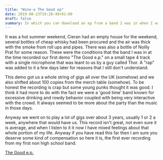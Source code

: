 ```yaml
---
title: "Wine-o The Good ep"
date: 2019-08-23T19:28:49+01:00
draft: false
summary: In which you can download an ep from a band I was in when I was 18ish."
---
```


It was a hot summer weekend, Cieran had an empty house for the weekend, several bottles of cheap whisky had been procured and the air was thick with the smoke from roll ups and pipes. There was also a bottle of Noilly Prat for some reason. These were the conditions that the band I was in at the time recorded our first demo "The Good e.p." on a small tape 4 track with a single microphone that was leant to us by a guy called Thor. A "rap" was added to it a few days later for reasons that I still don't understand. 

This demo got us a whole string of gigs all over the UK (somehow) and we also shifted about 100 copies from the merch table (somehow). To be honest the recording is crap but some young punks thought it was good. I think it had more to do with the fact we were a 'good time' band known for excessive drinking and rowdy behavior coupled with being very interactive with the crowd. It always seemed to be more about the party than the music in those days.

Anyway we went on to play a lot of gigs over about 3 years, usually 1 or 2 a week, anywhere that would have us. This record isn't great, not even sure it is average, and when I listen to it it now I have mixed feelings about that whole portion of my life. Anyway if you have read this far then I am sure you deserve some kind of compensation so here it is, the first ever recording from my first non high school band.

<a href="https://www.jameschip.io/files/music/good_ep.tar.gz" download>The Good e.p.</a>